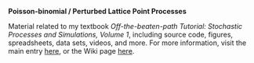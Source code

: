 <b>Poisson-binomial / Perturbed Lattice Point Processes</b>

Material related to my textbook <i>Off-the-beaten-path Tutorial: Stochastic Processes and Simulations, Volume 1</i>, including source code, figures, spreadsheets, data sets, videos, and more. For more information, visit the main entry <a href="https://github.com/VincentGranville/Point-Processes/tree/main/Book">here</a>, or the Wiki page <a href="https://github.com/VincentGranville/Point-Processes/wiki/Stochastic-Point-Processes-Textbook,-Volume-1">here</a>. 
